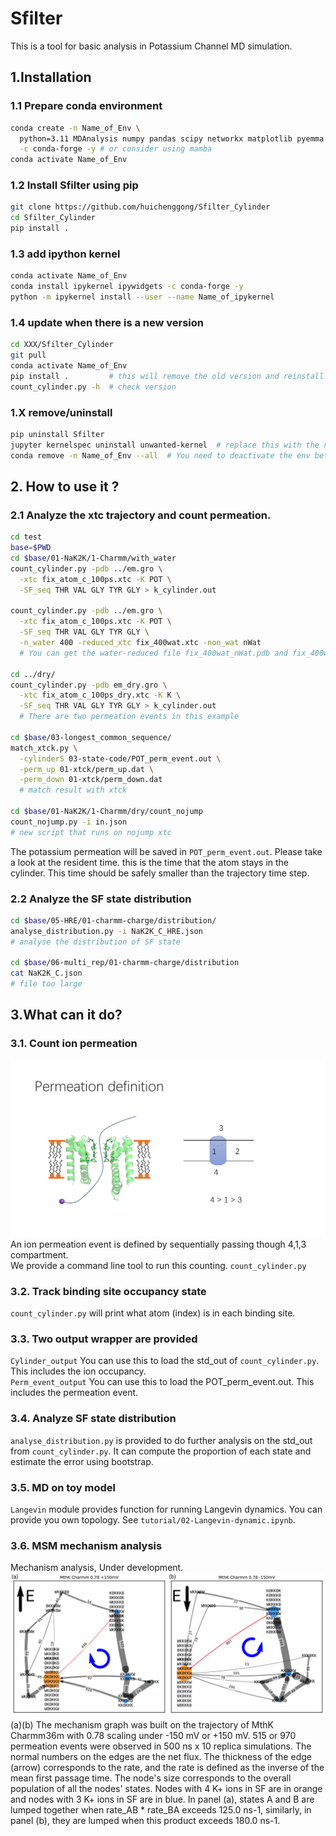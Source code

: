 # Sfilter
This is a tool for basic analysis in Potassium Channel MD simulation.

## 1.Installation
### 1.1 Prepare conda environment
```bash
conda create -n Name_of_Env \
  python=3.11 MDAnalysis numpy pandas scipy networkx matplotlib pyemma \
  -c conda-forge -y # or consider using mamba
conda activate Name_of_Env
```
### 1.2 Install Sfilter using pip
```bash
git clone https://github.com/huichenggong/Sfilter_Cylinder
cd Sfilter_Cylinder
pip install .
```
### 1.3 add ipython kernel
```bash
conda activate Name_of_Env
conda install ipykernel ipywidgets -c conda-forge -y
python -m ipykernel install --user --name Name_of_ipykernel
```
### 1.4 update when there is a new version
```bash
cd XXX/Sfilter_Cylinder
git pull
conda activate Name_of_Env
pip install .         # this will remove the old version and reinstall the new version
count_cylinder.py -h  # check version
```

### 1.X remove/uninstall
```bash
pip uninstall Sfilter
jupyter kernelspec uninstall unwanted-kernel  # replace this with the name of your kernel
conda remove -n Name_of_Env --all  # You need to deactivate the env before this removing
```

## 2. How to use it ?
### 2.1 Analyze the xtc trajectory and count permeation.
```bash
cd test
base=$PWD
cd $base/01-NaK2K/1-Charmm/with_water
count_cylinder.py -pdb ../em.gro \
  -xtc fix_atom_c_100ps.xtc -K POT \
  -SF_seq THR VAL GLY TYR GLY > k_cylinder.out

count_cylinder.py -pdb ../em.gro \
  -xtc fix_atom_c_100ps.xtc -K POT \
  -SF_seq THR VAL GLY TYR GLY \
  -n_water 400 -reduced_xtc fix_400wat.xtc -non_wat nWat
  # You can get the water-reduced file fix_400wat_nWat.pdb and fix_400wat.xtc
  
cd ../dry/
count_cylinder.py -pdb em_dry.gro \
  -xtc fix_atom_c_100ps_dry.xtc -K K \
  -SF_seq THR VAL GLY TYR GLY > k_cylinder.out
  # There are two permeation events in this example

cd $base/03-longest_common_sequence/
match_xtck.py \
  -cylinderS 03-state-code/POT_perm_event.out \
  -perm_up 01-xtck/perm_up.dat \
  -perm_down 01-xtck/perm_down.dat
  # match result with xtck

cd $base/01-NaK2K/1-Charmm/dry/count_nojump
count_nojump.py -i in.json
# new script that runs on nojump xtc
```
The potassium permeation will be saved in `POT_perm_event.out`. Please take a look at the resident time. 
this is the time that the atom stays in the cylinder. This time should be safely smaller than the trajectory time step. 

### 2.2 Analyze the SF state distribution
```bash
cd $base/05-HRE/01-charmm-charge/distribution/
analyse_distribution.py -i NaK2K_C_HRE.json
# analyse the distribution of SF state

cd $base/06-multi_rep/01-charmm-charge/distribution
cat NaK2K_C.json
# file too large
```

## 3.What can it do?
### 3.1. Count ion permeation  
![permeation](Fig/ion-counting.jpg "permeation definition")
An ion permeation event is defined by sequentially passing though 4,1,3 compartment.  
We provide a command line tool to run this counting. `count_cylinder.py`    

### 3.2. Track binding site occupancy state
`count_cylinder.py` will print what atom (index) is in each binding site.  

### 3.3. Two output wrapper are provided
`Cylinder_output` You can use this to load the std_out of `count_cylinder.py`. This includes the ion occupancy.  
`Perm_event_output` You can use this to load the POT_perm_event.out. This includes the permeation event.

### 3.4. Analyze SF state distribution
`analyse_distribution.py` is provided to do further analysis on the std_out from `count_cylinder.py`. It can compute the proportion of each state and estimate the error using bootstrap.

### 3.5. MD on toy model
`Langevin` module provides function for running Langevin dynamics. You can provide you own topology. See `tutorial/02-Langevin-dynamic.ipynb`.

### 3.6. MSM mechanism analysis
Mechanism analysis, Under development.  
![Mech_Graph](Fig/MthK+-150_03.png "Mechanism Graph")  
(a)(b) The mechanism graph was built on the trajectory of MthK Charmm36m with 0.78 scaling under -150 mV or +150 mV. 515 or 970 permeation events were observed in 500 ns x 10 replica simulations. The normal numbers on the edges are the net flux. The thickness of the edge (arrow) corresponds to the rate, and the rate is defined as the inverse of the mean first passage time.  The node's size corresponds to the overall population of all the nodes' states. Nodes with 4 K+ ions in SF are in orange and nodes with 3 K+ ions in SF are in blue. In panel (a), states A and B are lumped together when rate_AB * rate_BA exceeds 125.0 ns-1, similarly, in panel (b), they are lumped when this product exceeds 180.0 ns-1.
